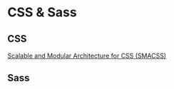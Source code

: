 # CSS & Sass

## CSS

[Scalable and Modular Architecture for CSS (SMACSS)](https://smacss.com/book)

## Sass
